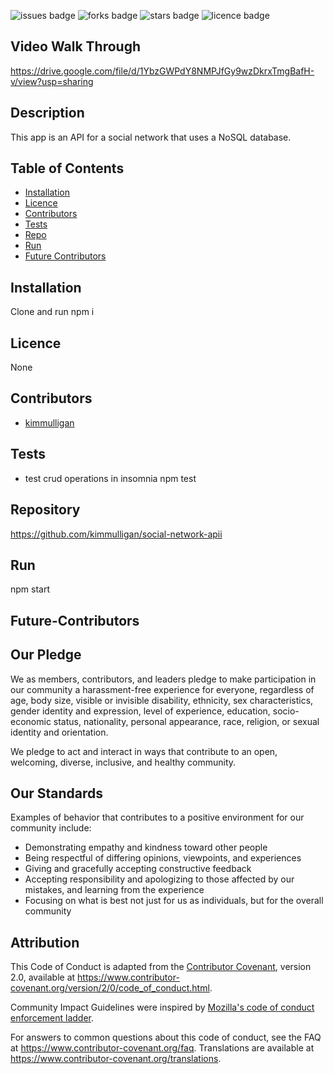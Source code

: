 
  ![issues badge](https://img.shields.io/github/issues/social-network-apii/kimmulligan)
    ![forks badge](https://img.shields.io/github/forks/social-network-apii/kimmulligan)
    ![stars badge](https://img.shields.io/github/stars/social-network-apii/kimmulligan)
    ![licence badge](https://img.shields.io/github/licence/social-network-apii/kimmulligan)

## Video Walk Through
https://drive.google.com/file/d/1YbzGWPdY8NMPJfGy9wzDkrxTmgBafH-v/view?usp=sharing

## Description
This app is an API for a social network that uses a NoSQL database.
## Table of Contents
* [Installation](#installation)
* [Licence](#licence)
* [Contributors](#contributors)
* [Tests](#tests)
* [Repo](#repository)
* [Run](#run)
* [Future Contributors](#future-contributors)

## Installation
Clone and run npm i
## Licence
None
## Contributors
* [kimmulligan](https://github.com/kimmulligan)

## Tests
* test crud operations in insomnia
npm test
## Repository
 https://github.com/kimmulligan/social-network-apii
## Run
npm start
## Future-Contributors
## Our Pledge

We as members, contributors, and leaders pledge to make participation in our
community a harassment-free experience for everyone, regardless of age, body
size, visible or invisible disability, ethnicity, sex characteristics, gender
identity and expression, level of experience, education, socio-economic status,
nationality, personal appearance, race, religion, or sexual identity
and orientation.

We pledge to act and interact in ways that contribute to an open, welcoming,
diverse, inclusive, and healthy community.

## Our Standards

Examples of behavior that contributes to a positive environment for our
community include:

* Demonstrating empathy and kindness toward other people
* Being respectful of differing opinions, viewpoints, and experiences
* Giving and gracefully accepting constructive feedback
* Accepting responsibility and apologizing to those affected by our mistakes,
  and learning from the experience
* Focusing on what is best not just for us as individuals, but for the
  overall community

## Attribution

This Code of Conduct is adapted from the [Contributor Covenant][homepage],
version 2.0, available at
https://www.contributor-covenant.org/version/2/0/code_of_conduct.html.

Community Impact Guidelines were inspired by [Mozilla's code of conduct
enforcement ladder](https://github.com/mozilla/diversity).

[homepage]: https://www.contributor-covenant.org

For answers to common questions about this code of conduct, see the FAQ at
https://www.contributor-covenant.org/faq. Translations are available at
https://www.contributor-covenant.org/translations.